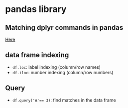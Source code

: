# pandas library

## Matching dplyr commands in pandas

[Here](https://pandas.pydata.org/docs/getting_started/comparison/comparison_with_r.html)

## data frame indexing

- `df.loc`: label indexing (column/row names)
- `df.iloc`: number indexing (column/row numbers)

## Query

- `df.query('A'== 3)`:  find matches in the data frame